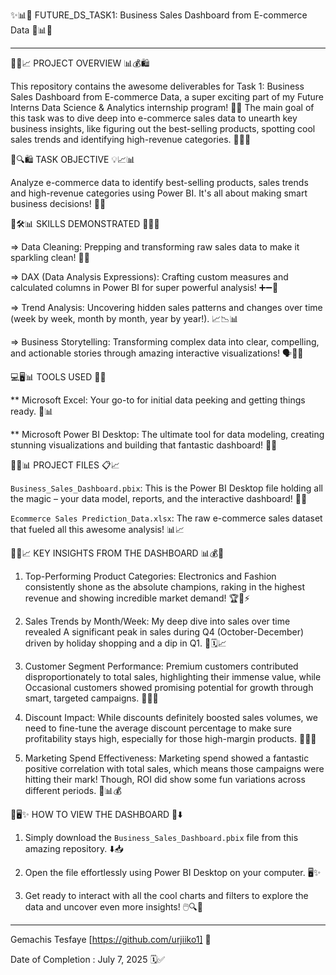 ✨📊🚀 FUTURE_DS_TASK1: Business Sales Dashboard from E-commerce Data 🚀📊✨


-----------


🌟💡📈 PROJECT OVERVIEW 📊💰🛍️

This repository contains the awesome deliverables for Task 1: Business Sales Dashboard from E-commerce Data, a super exciting part of my Future Interns Data Science & Analytics internship program! 🎉🥳 The main goal of this task was to dive deep into e-commerce sales data to unearth key business insights, like figuring out the best-selling products, spotting cool sales trends and identifying high-revenue categories. 🕵️‍♀️🎯




🎯🔍🛍️ TASK OBJECTIVE  💡📈📊

Analyze e-commerce data to identify best-selling products, sales trends and high-revenue categories using Power BI. It's all about making smart business decisions! 🧠✨





💪🛠️📊 SKILLS DEMONSTRATED 🚀✨🧠

=> Data Cleaning: Prepping and transforming raw sales data to make it sparkling clean! 🧹💧

=> DAX (Data Analysis Expressions): Crafting custom measures and calculated columns in Power BI for super powerful analysis! ➕➖🔢

=> Trend Analysis: Uncovering hidden sales patterns and changes over time (week by week, month by month, year by year!). 📈📉📊

=> Business Storytelling: Transforming complex data into clear, compelling, and actionable stories through amazing interactive visualizations! 🗣️📖✨





💻🖥️📊 TOOLS USED 🚀✨


** Microsoft Excel: Your go-to for initial data peeking and getting things ready. 📝📊

** Microsoft Power BI Desktop: The ultimate tool for data modeling, creating stunning visualizations and building that fantastic dashboard! 🌟💡




📁📂📊 PROJECT FILES 📋📈

 `Business_Sales_Dashboard.pbix`: This is the Power BI Desktop file holding all the magic – your data model, reports, and the interactive dashboard! 📁✨

 `Ecommerce Sales Prediction_Data.xlsx`: The raw e-commerce sales dataset that fueled all this awesome analysis! 📊📈 




🌟💡📈 KEY INSIGHTS FROM THE DASHBOARD 📊💰🎯



1. Top-Performing Product Categories: Electronics and Fashion consistently shone as the absolute champions, raking in the highest revenue and showing incredible market demand! 🏆👗⚡

2. Sales Trends by Month/Week: My deep dive into sales over time revealed A significant peak in sales during Q4 (October-December) driven by holiday shopping and a dip in Q1. 🎄🗓️📈

3. Customer Segment Performance: Premium customers contributed disproportionately to total sales, highlighting their immense value, while Occasional customers showed promising potential for growth through smart, targeted campaigns. 👑🤝💖

4. Discount Impact: While discounts definitely boosted sales volumes, we need to fine-tune the average discount percentage to make sure profitability stays high, especially for those high-margin products. 💸💲💡

5. Marketing Spend Effectiveness: Marketing spend showed a fantastic positive correlation with total sales, which means those campaigns were hitting their mark! Though, ROI did show some fun variations across different periods. 🎯📊💰




📖🖥️✨ HOW TO VIEW THE DASHBOARD 🚀⬇️


1.  Simply download the `Business_Sales_Dashboard.pbix` file from this amazing repository. ⬇️📥

2.  Open the file effortlessly using Power BI Desktop on your computer. 🖥️✨

3.  Get ready to interact with all the cool charts and filters to explore the data and uncover even more insights! 🖱️🔍🤩




---------

Gemachis Tesfaye [https://github.com/urjiiko1] 🌟

Date of Completion : July 7, 2025 🗓️✅
